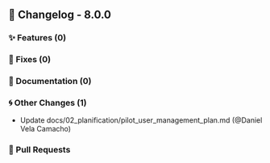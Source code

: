 ## 🚀 Changelog - 8.0.0

### ✨ Features (0)

### 🐛 Fixes (0)

### 📖 Documentation (0)

### 🌀 Other Changes (1)
- Update docs/02_planification/pilot_user_management_plan.md (@Daniel Vela Camacho)
### 🔗 Pull Requests
